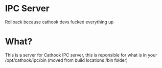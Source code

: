 # IPC Server

Rollback because cathook devs fucked everything up

# What?
This is a server for Cathook IPC server, this is reponsible for what is in your /opt/cathook/ipc/bin (moved from build locations /bin folder)
